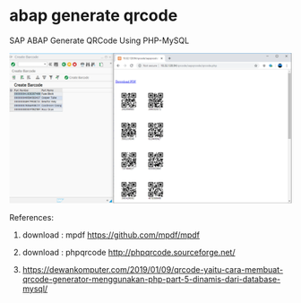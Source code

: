 # abap generate qrcode
 SAP ABAP Generate QRCode Using PHP-MySQL

![alt text](https://github.com/jenizar/abap-generate-qrcode/blob/master/Screenshot.PNG)

References:

1. download : mpdf
https://github.com/mpdf/mpdf

2. download : phpqrcode
http://phpqrcode.sourceforge.net/

3. https://dewankomputer.com/2019/01/09/qrcode-yaitu-cara-membuat-qrcode-generator-menggunakan-php-part-5-dinamis-dari-database-mysql/

